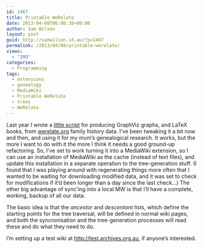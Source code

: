 ```yaml
---
id: 1467
title: Printable WeRelate
date: 2013-04-08T06:08:38+00:00
author: Sam Wilson
layout: post
guid: http://samwilson.id.au/?p=1467
permalink: /2013/04/08/printable-werelate/
views:
  - "205"
categories:
  - Programming
tags:
  - extensions
  - genealogy
  - MediaWiki
  - Printable WeRelate
  - trees
  - WeRelate
---
```

Last year I wrote a [little script](http://www.werelate.org/wiki/WeRelate:Printable-WeRelate) for producing GraphViz graphs, and LaTeX books, from [werelate.org](http://werelate.org/) family history data. I&#8217;ve been tweaking it a bit now and then, and using it for my mum&#8217;s genealogical research. It works, but the more I want to do with it the more I think it needs a good ground-up refactoring. So, I&#8217;ve set to work turning it into a MediaWiki extension, so I can use an installation of MediaWiki as the cache (instead of text files), and update this installation in a separate operation to the tree-generation stuff. (I found that I was playing around with regenerating things more often that I wanted to be waiting for downloading modified data, and it was set to check for modifications if it&#8217;d been longer than a day since the last check&#8230;) The other big advantage of sync&#8217;ing into a local MW is that I&#8217;ll have a complete, working, backup of all our data.

The basic idea is that the _ancestor_ and _descentant_ lists, which define the starting points for the tree traversal, will be defined in normal wiki pages, and both the syncronisation and the tree-generation processes will read these and do what they need to do.

I&#8217;m setting up a test wiki at <http://test.archives.org.au>, if anyone&#8217;s interested.